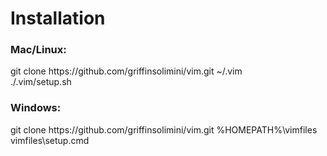 <h1>
  Installation
</h1> 

<h3>
  Mac/Linux:
</h3>

<p>
  git clone https://github.com/griffinsolimini/vim.git ~/.vim
  <br>
  ./.vim/setup.sh
</p>

<h3>
  Windows:
</h3>

<p>
  git clone https://github.com/griffinsolimini/vim.git %HOMEPATH%\vimfiles
  <br>
  vimfiles\setup.cmd
</p>
